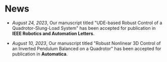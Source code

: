 <span class='anchor' id='news'></span>

# News
- *August 24, 2023*, Our manuscript titled "UDE-based Robust Control of a Quadrotor-Slung-Load System" has been accepted for publication in **IEEE Robotics and Automation Letters**.

- *August 10, 2023*, Our manuscript titled "Robust Nonlinear 3D Control of an Inverted Pendulum Balanced on a Quadrotor" has been accepted for publication in **Automatica**.